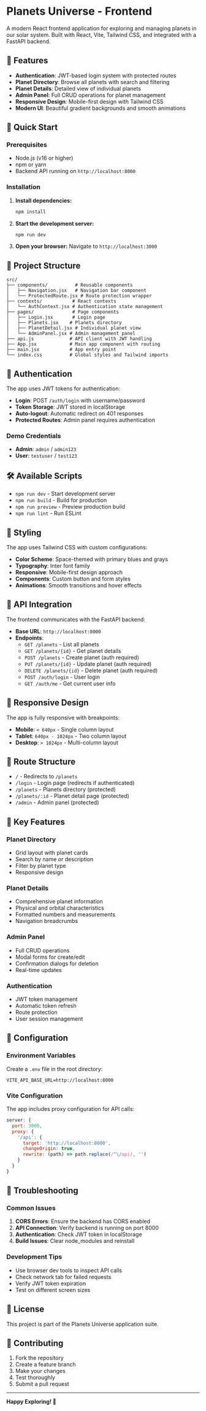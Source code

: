 # Planets Universe - Frontend

A modern React frontend application for exploring and managing planets in our solar system. Built with React, Vite, Tailwind CSS, and integrated with a FastAPI backend.

## 🌟 Features

- **Authentication**: JWT-based login system with protected routes
- **Planet Directory**: Browse all planets with search and filtering
- **Planet Details**: Detailed view of individual planets
- **Admin Panel**: Full CRUD operations for planet management
- **Responsive Design**: Mobile-first design with Tailwind CSS
- **Modern UI**: Beautiful gradient backgrounds and smooth animations

## 🚀 Quick Start

### Prerequisites

- Node.js (v16 or higher)
- npm or yarn
- Backend API running on `http://localhost:8000`

### Installation

1. **Install dependencies:**
   ```bash
   npm install
   ```

2. **Start the development server:**
   ```bash
   npm run dev
   ```

3. **Open your browser:**
   Navigate to `http://localhost:3000`

## 📁 Project Structure

```
src/
├── components/          # Reusable components
│   ├── Navigation.jsx   # Navigation bar component
│   └── ProtectedRoute.jsx # Route protection wrapper
├── contexts/           # React contexts
│   └── AuthContext.jsx # Authentication state management
├── pages/              # Page components
│   ├── Login.jsx       # Login page
│   ├── Planets.jsx    # Planets directory
│   ├── PlanetDetail.jsx # Individual planet view
│   └── AdminPanel.jsx # Admin management panel
├── api.js             # API client with JWT handling
├── App.jsx            # Main app component with routing
├── main.jsx           # App entry point
└── index.css          # Global styles and Tailwind imports
```

## 🔐 Authentication

The app uses JWT tokens for authentication:

- **Login**: POST `/auth/login` with username/password
- **Token Storage**: JWT stored in localStorage
- **Auto-logout**: Automatic redirect on 401 responses
- **Protected Routes**: Admin panel requires authentication

### Demo Credentials

- **Admin**: `admin` / `admin123`
- **User**: `testuser` / `test123`

## 🛠️ Available Scripts

- `npm run dev` - Start development server
- `npm run build` - Build for production
- `npm run preview` - Preview production build
- `npm run lint` - Run ESLint

## 🎨 Styling

The app uses Tailwind CSS with custom configurations:

- **Color Scheme**: Space-themed with primary blues and grays
- **Typography**: Inter font family
- **Responsive**: Mobile-first design approach
- **Components**: Custom button and form styles
- **Animations**: Smooth transitions and hover effects

## 🔌 API Integration

The frontend communicates with the FastAPI backend:

- **Base URL**: `http://localhost:8000`
- **Endpoints**:
  - `GET /planets` - List all planets
  - `GET /planets/{id}` - Get planet details
  - `POST /planets` - Create planet (auth required)
  - `PUT /planets/{id}` - Update planet (auth required)
  - `DELETE /planets/{id}` - Delete planet (auth required)
  - `POST /auth/login` - User login
  - `GET /auth/me` - Get current user info

## 📱 Responsive Design

The app is fully responsive with breakpoints:

- **Mobile**: `< 640px` - Single column layout
- **Tablet**: `640px - 1024px` - Two column layout
- **Desktop**: `> 1024px` - Multi-column layout

## 🚦 Route Structure

- `/` - Redirects to `/planets`
- `/login` - Login page (redirects if authenticated)
- `/planets` - Planets directory (protected)
- `/planets/:id` - Planet detail page (protected)
- `/admin` - Admin panel (protected)

## 🎯 Key Features

### Planet Directory
- Grid layout with planet cards
- Search by name or description
- Filter by planet type
- Responsive design

### Planet Details
- Comprehensive planet information
- Physical and orbital characteristics
- Formatted numbers and measurements
- Navigation breadcrumbs

### Admin Panel
- Full CRUD operations
- Modal forms for create/edit
- Confirmation dialogs for deletion
- Real-time updates

### Authentication
- JWT token management
- Automatic token refresh
- Route protection
- User session management

## 🔧 Configuration

### Environment Variables

Create a `.env` file in the root directory:

```env
VITE_API_BASE_URL=http://localhost:8000
```

### Vite Configuration

The app includes proxy configuration for API calls:

```javascript
server: {
  port: 3000,
  proxy: {
    '/api': {
      target: 'http://localhost:8000',
      changeOrigin: true,
      rewrite: (path) => path.replace(/^\/api/, '')
    }
  }
}
```

## 🐛 Troubleshooting

### Common Issues

1. **CORS Errors**: Ensure the backend has CORS enabled
2. **API Connection**: Verify backend is running on port 8000
3. **Authentication**: Check JWT token in localStorage
4. **Build Issues**: Clear node_modules and reinstall

### Development Tips

- Use browser dev tools to inspect API calls
- Check network tab for failed requests
- Verify JWT token expiration
- Test on different screen sizes

## 📄 License

This project is part of the Planets Universe application suite.

## 🤝 Contributing

1. Fork the repository
2. Create a feature branch
3. Make your changes
4. Test thoroughly
5. Submit a pull request

---

**Happy Exploring! 🚀**

